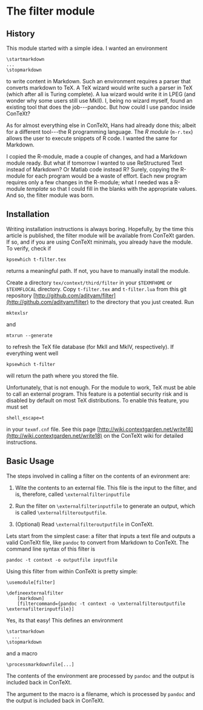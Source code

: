 The filter module
=================

History
-------

This module started with a simple idea. I wanted an environment
    
    \startmarkdown
    ...
    \stopmarkdown

to write content in Markdown. Such an environment requires a parser that
converts markdown to TeX. A TeX wizard would write such a parser in TeX (which
after all is Turing complete). A lua wizard would write it in LPEG (and wonder
why some users still use MkII). I, being no wizard myself, found an existing
tool that does the job---pandoc. But how could I use pandoc inside ConTeXt?

As for almost everything else in ConTeXt, Hans had already done this; albeit for
a different tool---the R programming language.  The _R
module_ (`m-r.tex`) allows the user to execute snippets of R code. I wanted the
same for Markdown.

I copied the R-module, made a couple of changes, and had a Markdown module
ready. But what if tomorrow I wanted to use ReStructured Text instead of
Markdown? Or Matlab code instead R? Surely, copying the R-module for each
program would be a waste of effort. Each new program requires only a few changes
in the R-module; what I needed was a R-module _template_ so that I could fill in
the blanks with the appropriate values. And so, the filter module was born.

Installation
------------

Writing installation instructions is always boring. Hopefully, by the time this
article is published, the filter module will be available from ConTeXt garden.
If so, and if you are using ConTeXt minimals, you already have the module. To
verify, check if

    kpsewhich t-filter.tex

returns a meaningful path. If not, you have to manually install the module.

Create a directory `tex/context/third/filter` in your `$TEXMFHOME` or
`$TEXMFLOCAL` directory. Copy `t-filter.tex` and `t-filter.lua` from 
this git repository
[http://github.com/adityam/filter](http://github.com/adityam/filter) to the
directory that you just created. Run

    mktexlsr

and

    mtxrun --generate

to refresh the TeX file database (for MkII and MkIV, respectively). If
everything went well

    kpsewhich t-filter

will return the path where you stored the file.

Unfortunately, that is not enough. For the module to work, TeX must be able to
call an external program. This feature is a potential security risk and is
disabled by default on most TeX distributions. To enable this feature, you must
set

    shell_escape=t

in your `texmf.cnf` file. See this page
[http://wiki.contextgarden.net/write18](http://wiki.contextgarden.net/write18)
on the ConTeXt wiki for detailed instructions.

Basic Usage
-----------

The steps involved in calling a filter on the contents of an evironment are:

1. Wite the contents to an external file. This file is the input to the filter,
   and is, therefore, called `\externalfilterinputfile`

2. Run the filter on `\externalfilterinputfile` to generate an output, which is
   called `\externalfilteroutputfile`.

3. (Optional) Read `\externalfilteroutputfile` in ConTeXt.

Lets start from the simplest case: a filter that inputs a text file and outputs
a valid ConTeXt file, like `pandoc` to convert from Markdown to ConTeXt. The
command line syntax of this filter is

    pandoc -t context -o outputfile inputfile

Using this filter from within ConTeXt is pretty simple:

    \usemodule[filter]

    \defineexternalfilter
        [markdown]
        [filtercommand={pandoc -t context -o \externalfilteroutputfile \externafilterinputfile}]

Yes, its that easy! This defines an environment

    \startmarkdown
      ...
    \stopmarkdown

and a macro

    \processmarkdownfile[...]

The contents of the environment are processed by `pandoc` and the output is
included back in ConTeXt.

The argument to the macro is a filename, which is processed by `pandoc` and the
output is included back in ConTeXt.
